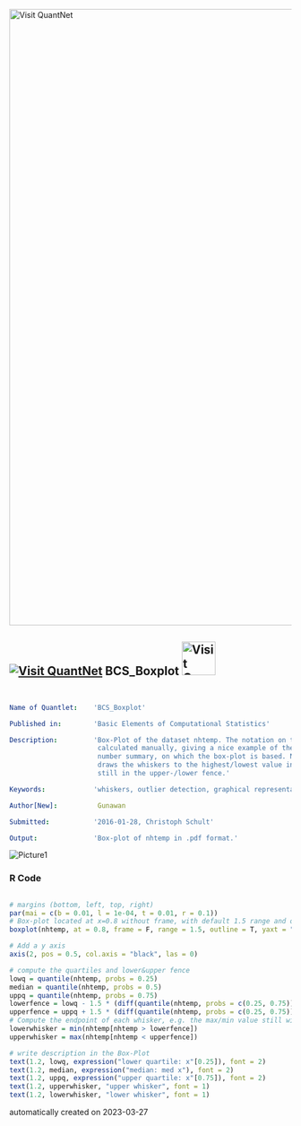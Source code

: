 [<img src="https://github.com/QuantLet/Styleguide-and-FAQ/blob/master/pictures/banner.png" width="1100" alt="Visit QuantNet">](http://quantlet.de/)

## [<img src="https://github.com/QuantLet/Styleguide-and-FAQ/blob/master/pictures/qloqo.png" alt="Visit QuantNet">](http://quantlet.de/) **BCS_Boxplot** [<img src="https://github.com/QuantLet/Styleguide-and-FAQ/blob/master/pictures/QN2.png" width="60" alt="Visit QuantNet 2.0">](http://quantlet.de/)

```yaml


Name of Quantlet:    'BCS_Boxplot'

Published in:        'Basic Elements of Computational Statistics'

Description:         'Box-Plot of the dataset nhtemp. The notation on the axes is
                      calculated manually, giving a nice example of the calcuation of a five
                      number summary, on which the box-plot is based. Note that R by default
                      draws the whiskers to the highest/lowest value in the sample which is
                      still in the upper-/lower fence.'

Keywords:            'whiskers, outlier detection, graphical representation, histogram, boxplot'

Author[New]:          Gunawan

Submitted:           '2016-01-28, Christoph Schult'

Output:              'Box-plot of nhtemp in .pdf format.'

```

![Picture1](BCS_Boxplot.png)

### R Code
```r

# margins (bottom, left, top, right)
par(mai = c(b = 0.01, l = 1e-04, t = 0.01, r = 0.1))
# Box-plot located at x=0.8 without frame, with default 1.5 range and outliers
boxplot(nhtemp, at = 0.8, frame = F, range = 1.5, outline = T, yaxt = "n", ylim = c(48, 55))

# Add a y axis
axis(2, pos = 0.5, col.axis = "black", las = 0)

# compute the quartiles and lower&upper fence
lowq = quantile(nhtemp, probs = 0.25)
median = quantile(nhtemp, probs = 0.5)
uppq = quantile(nhtemp, probs = 0.75)
lowerfence = lowq - 1.5 * (diff(quantile(nhtemp, probs = c(0.25, 0.75))))
upperfence = uppq + 1.5 * (diff(quantile(nhtemp, probs = c(0.25, 0.75))))
# Compute the endpoint of each whisker, e.g. the max/min value still within the upper/lower-fence
lowerwhisker = min(nhtemp[nhtemp > lowerfence])
upperwhisker = max(nhtemp[nhtemp < upperfence])

# write description in the Box-Plot
text(1.2, lowq, expression("lower quartile: x"[0.25]), font = 2)
text(1.2, median, expression("median: med x"), font = 2)
text(1.2, uppq, expression("upper quartile: x"[0.75]), font = 2)
text(1.2, upperwhisker, "upper whisker", font = 1)
text(1.2, lowerwhisker, "lower whisker", font = 1)
```

automatically created on 2023-03-27